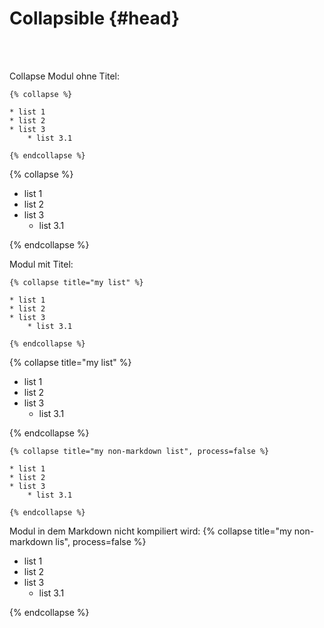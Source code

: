 # Collapsible {#head}
<div class="description">
</div>
<div class="line">
  <br>
  <br>
</div>

Collapse Modul ohne Titel:
```
{% collapse %}
 
* list 1
* list 2
* list 3
    * list 3.1
    
{% endcollapse %}
```

{% collapse %}
 
* list 1
* list 2
* list 3
    * list 3.1
    
{% endcollapse %}


Modul mit Titel:
```
{% collapse title="my list" %}
 
* list 1
* list 2
* list 3
    * list 3.1
    
{% endcollapse %}
```

{% collapse title="my list" %}
 
* list 1
* list 2
* list 3
    * list 3.1
    
{% endcollapse %}

```
{% collapse title="my non-markdown list", process=false %}
 
* list 1
* list 2
* list 3
    * list 3.1
    
{% endcollapse %}
```
Modul in dem Markdown nicht kompiliert wird:
{% collapse title="my non-markdown lis", process=false %}
 
* list 1
* list 2
* list 3
    * list 3.1
    
{% endcollapse %}